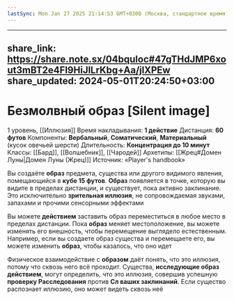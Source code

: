 ```yaml
---
lastSync: Mon Jan 27 2025 21:14:53 GMT+0300 (Москва, стандартное время)
---
```

---
share_link: https://share.note.sx/04bquloc#47gTHdJMP6xout3mBT2e4FI9HiJlLrKbg+Aa/jlXPEw
share_updated: 2024-05-01T20:24:50+03:00
---
# Безмолвный образ [Silent image]
1 уровень, [[Иллюзия]]
Время накладывания: **1 действие**
Дистанция: **60 футов**
Компоненты: **Вербальный**, **Соматический**, **Материальный** (кусок овечьей шерсти)
Длительность: **Концентрация до 10 минут**
Классы: [[Бард]], [[Волшебник]], [[Чародей]]
Архетипы: [[Жрец#Домен Луны|Домен Луны (Жрец)]]
Источник: «Player's handbook»

Вы создаёте **образ** предмета, существа или другого видимого явления, помещающийся в **кубе 15 футов**. **Образ** появляется в точке, которую вы видите в пределах дистанции, и существует, пока активно заклинание. Это исключительно **зрительная иллюзия**, не сопровождаемая звуками, запахами и прочими сенсорными эффектами

Вы можете **действием** заставить образ переместиться в любое место в пределах дистанции. Пока **образ** меняет местоположение, вы можете изменять его внешность, чтобы перемещение выглядело естественным. Например, если вы создаете образ существа и перемещаете его, вы можете изменить **образ**, чтобы казалось, что оно идет

Физическое взаимодействие с **образом** даёт понять, что это иллюзия, потому что сквозь него всё проходит. Существа, **исследующие образ действием**, могут определить, что это иллюзия, совершив успешную **проверку Расследования** против **Сл ваших заклинаний**. Если существо распознает иллюзию, оно может видеть сквозь неё